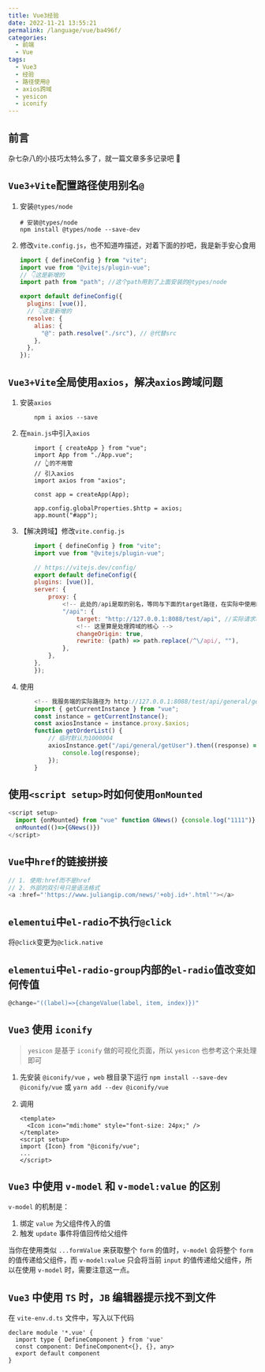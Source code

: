 ```yaml
---
title: Vue3经验
date: 2022-11-21 13:55:21
permalink: /language/vue/ba496f/
categories:
  - 前端
  - Vue
tags:
  - Vue3
  - 经验
  - 路径使用@
  - axios跨域
  - yesicon
  - iconify
---
```


## 前言

杂七杂八的小技巧太特么多了，就一篇文章多多记录吧 🐶

<!-- more -->

<InArticleAdsense
    data-ad-client="ca-pub-1725717718088510"
    data-ad-slot="4281148213">
</InArticleAdsense>

## `Vue3+Vite`配置路径使用别名`@`

1. 安装`@types/node`

   ```shell
   # 安装@types/node
   npm install @types/node --save-dev
   ```

2. 修改`vite.config.js`，也不知道咋描述，对着下面的抄吧，我是新手安心食用

   ```js
   import { defineConfig } from "vite";
   import vue from "@vitejs/plugin-vue";
   // 👇这是新增的
   import path from "path"; //这个path用到了上面安装的@types/node

   export default defineConfig({
     plugins: [vue()],
     // 👇这是新增的
     resolve: {
       alias: {
         "@": path.resolve("./src"), // @代替src
       },
     },
   });
   ```

## `Vue3+Vite`全局使用`axios`，解决`axios`跨域问题

1. 安装`axios`

   ```shell
       npm i axios --save
   ```

2. 在`main.js`中引入`axios`

   ```shell
       import { createApp } from "vue";
       import App from "./App.vue";
       // 👆的不用管
       // 引入axios
       import axios from "axios";

       const app = createApp(App);

       app.config.globalProperties.$http = axios;
       app.mount("#app");
   ```

3. 【解决跨域】修改`vite.config.js`

   ```js
       import { defineConfig } from "vite";
       import vue from "@vitejs/plugin-vue";

       // https://vitejs.dev/config/
       export default defineConfig({
       plugins: [vue()],
       server: {
           proxy: {
               <!-- 此处的/api是取的别名，等同与下面的target路径，在实际中使用的使用/api/ -->
               "/api": {
                   target: "http://127.0.0.1:8088/test/api", //实际请求地址
                   <!-- 这里算是处理跨域的核心 -->
                   changeOrigin: true,
                   rewrite: (path) => path.replace(/^\/api/, ""),
               },
           },
       },
       });
   ```

4. 使用

   ```js
       <!-- 我服务端的实际路径为 http://127.0.0.1:8088/test/api/general/getUser -->
       import { getCurrentInstance } from "vue";
       const instance = getCurrentInstance();
       const axiosInstance = instance.proxy.$axios;
       function getOrderList() {
           // 临时默认为1000004
           axiosInstance.get("/api/general/getUser").then((response) => {
               console.log(response);
           });
       }
   ```

## 使用`<script setup>`时如何使用`onMounted`

```javascript
<script setup>
  import {onMounted} from "vue" function GNews() {console.log("1111")}
  onMounted(()=>{GNews()})
</script>
```

## `Vue`中`href`的链接拼接

```javascript
// 1. 使用:href而不是href
// 2. 外部的双引号只是语法格式
<a :href="'https://www.juliangip.com/news/'+obj.id+'.html'"></a>
```

## `elementui`中`el-radio`不执行`@click`

将`@click`变更为`@click.native`

## `elementui`中`el-radio-group`内部的`el-radio`值改变如何传值

```javascript
@change="((label)=>{changeValue(label, item, index)})"
```

## `Vue3` 使用 `iconify`

> `yesicon` 是基于 `iconify` 做的可视化页面，所以 `yesicon` 也参考这个来处理即可

1. 先安装 `@iconify/vue` ，`web` 根目录下运行 `npm install --save-dev @iconify/vue` 或 `yarn add --dev @iconify/vue`
2. 调用

   ```vue
   <template>
     <Icon icon="mdi:home" style="font-size: 24px;" />
   </template>
   <script setup>
   import {Icon} from "@iconify/vue";
   ...
   </script>
   ```

## `Vue3` 中使用 `v-model` 和 `v-model:value` 的区别

`v-model` 的机制是：

1. 绑定 `value` 为父组件传入的值
2. 触发 `update` 事件将值回传给父组件

当你在使用类似 `...formValue` 来获取整个 `form` 的值时，`v-model` 会将整个 `form` 的值传递给父组件，而 `v-model:value` 只会将当前 `input` 的值传递给父组件，所以在使用 `v-model` 时，需要注意这一点。

## `Vue3` 中使用 `TS` 时，`JB` 编辑器提示找不到文件

在 `vite-env.d.ts` 文件中，写入以下代码

```TS
declare module '*.vue' {
  import type { DefineComponent } from 'vue'
  const component: DefineComponent<{}, {}, any>
  export default component
}
```
